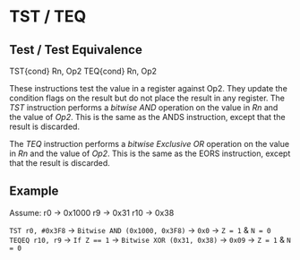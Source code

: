 # TST / TEQ
## Test / Test Equivalence

TST{cond} Rn, Op2
TEQ{cond} Rn, Op2

These instructions test the value in a register against Op2.
They update the condition flags on the result but do not place the result in any register.
The _TST_ instruction performs a *bitwise AND* operation on the value in *Rn* and the value of *Op2*.
This is the same as the ANDS instruction, except that the result is discarded.

The _TEQ_ instruction performs a *bitwise Exclusive OR* operation on the value in *Rn* and the value of *Op2*.
This is the same as the EORS instruction, except that the result is discarded.


## Example
Assume:
    r0  -> 0x1000
    r9  -> 0x31
    r10 -> 0x38

`TST r0, #0x3F8` -> `Bitwise AND (0x1000, 0x3F8)` -> `0x0` -> `Z = 1` & `N = 0`
`TEQEQ r10, r9` -> `If Z == 1` -> `Bitwise XOR (0x31, 0x38)` -> `0x09` -> `Z = 1` & `N = 0`
